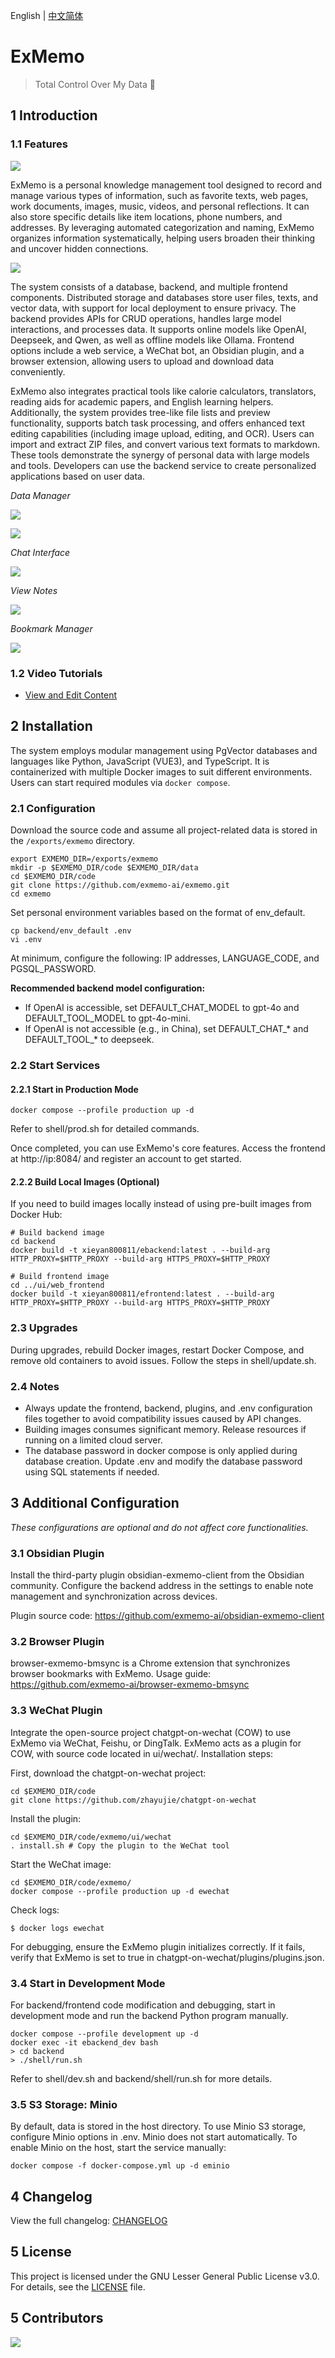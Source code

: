 English | [中文简体](./README_cn.md)

# ExMemo

> Total Control Over My Data 🚀

## 1 Introduction

### 1.1 Features

![](./images/img1.png)

ExMemo is a personal knowledge management tool designed to record and manage various types of information, such as favorite texts, web pages, work documents, images, music, videos, and personal reflections. It can also store specific details like item locations, phone numbers, and addresses. By leveraging automated categorization and naming, ExMemo organizes information systematically, helping users broaden their thinking and uncover hidden connections.

![](./images/img2.png)

The system consists of a database, backend, and multiple frontend components. Distributed storage and databases store user files, texts, and vector data, with support for local deployment to ensure privacy. The backend provides APIs for CRUD operations, handles large model interactions, and processes data. It supports online models like OpenAI, Deepseek, and Qwen, as well as offline models like Ollama. Frontend options include a web service, a WeChat bot, an Obsidian plugin, and a browser extension, allowing users to upload and download data conveniently.

ExMemo also integrates practical tools like calorie calculators, translators, reading aids for academic papers, and English learning helpers. Additionally, the system provides tree-like file lists and preview functionality, supports batch task processing, and offers enhanced text editing capabilities (including image upload, editing, and OCR). Users can import and extract ZIP files, and convert various text formats to markdown. These tools demonstrate the synergy of personal data with large models and tools. Developers can use the backend service to create personalized applications based on user data.

*Data Manager*

![](./images/data_manager.png)

![](./images/data_list.png)

*Chat Interface*

![](./images/chat.png)

*View Notes*

![](./images/view.png)

*Bookmark Manager*

![](./images/bookmark.png)

### 1.2 Video Tutorials

* [View and Edit Content](https://www.bilibili.com/video/BV1mAQgYVE2S/)

## 2 Installation

The system employs modular management using PgVector databases and languages like Python, JavaScript (VUE3), and TypeScript. It is containerized with multiple Docker images to suit different environments. Users can start required modules via `docker compose`.

### 2.1 Configuration

Download the source code and assume all project-related data is stored in the `/exports/exmemo` directory.

``` shell
export EXMEMO_DIR=/exports/exmemo
mkdir -p $EXMEMO_DIR/code $EXMEMO_DIR/data
cd $EXMEMO_DIR/code
git clone https://github.com/exmemo-ai/exmemo.git
cd exmemo
```

Set personal environment variables based on the format of env_default.

``` shell
cp backend/env_default .env
vi .env
```

At minimum, configure the following: IP addresses, LANGUAGE_CODE, and PGSQL_PASSWORD.

**Recommended backend model configuration:**

* If OpenAI is accessible, set DEFAULT_CHAT_MODEL to gpt-4o and DEFAULT_TOOL_MODEL to gpt-4o-mini.
* If OpenAI is not accessible (e.g., in China), set DEFAULT_CHAT_* and DEFAULT_TOOL_* to deepseek.

### 2.2 Start Services

#### 2.2.1 Start in Production Mode

```shell
docker compose --profile production up -d
```

Refer to shell/prod.sh for detailed commands.

Once completed, you can use ExMemo's core features. Access the frontend at http://ip:8084/ and register an account to get started.

#### 2.2.2 Build Local Images (Optional)

If you need to build images locally instead of using pre-built images from Docker Hub:

```shell
# Build backend image
cd backend
docker build -t xieyan800811/ebackend:latest . --build-arg HTTP_PROXY=$HTTP_PROXY --build-arg HTTPS_PROXY=$HTTP_PROXY

# Build frontend image  
cd ../ui/web_frontend
docker build -t xieyan800811/efrontend:latest . --build-arg HTTP_PROXY=$HTTP_PROXY --build-arg HTTPS_PROXY=$HTTP_PROXY
```

### 2.3 Upgrades

During upgrades, rebuild Docker images, restart Docker Compose, and remove old containers to avoid issues. Follow the steps in shell/update.sh.

### 2.4 Notes

* Always update the frontend, backend, plugins, and .env configuration files together to avoid compatibility issues caused by API changes.
* Building images consumes significant memory. Release resources if running on a limited cloud server.
* The database password in docker compose is only applied during database creation. Update .env and modify the database password using SQL statements if needed.

## 3 Additional Configuration

*These configurations are optional and do not affect core functionalities.*

### 3.1 Obsidian Plugin

Install the third-party plugin obsidian-exmemo-client from the Obsidian community. Configure the backend address in the settings to enable note management and synchronization across devices.

Plugin source code: https://github.com/exmemo-ai/obsidian-exmemo-client

### 3.2 Browser Plugin

browser-exmemo-bmsync is a Chrome extension that synchronizes browser bookmarks with ExMemo. Usage guide: https://github.com/exmemo-ai/browser-exmemo-bmsync

### 3.3 WeChat Plugin

Integrate the open-source project chatgpt-on-wechat (COW) to use ExMemo via WeChat, Feishu, or DingTalk. ExMemo acts as a plugin for COW, with source code located in ui/wechat/. Installation steps:

First, download the chatgpt-on-wechat project:

``` shell
cd $EXMEMO_DIR/code
git clone https://github.com/zhayujie/chatgpt-on-wechat
```

Install the plugin:

```shell
cd $EXMEMO_DIR/code/exmemo/ui/wechat
. install.sh # Copy the plugin to the WeChat tool
```

Start the WeChat image:

```shell
cd $EXMEMO_DIR/code/exmemo/
docker compose --profile production up -d ewechat
```

Check logs:

```shell
$ docker logs ewechat
```

For debugging, ensure the ExMemo plugin initializes correctly. If it fails, verify that ExMemo is set to true in chatgpt-on-wechat/plugins/plugins.json.

### 3.4 Start in Development Mode

For backend/frontend code modification and debugging, start in development mode and run the backend Python program manually.

```shell
docker compose --profile development up -d
docker exec -it ebackend_dev bash
> cd backend
> ./shell/run.sh
```

Refer to shell/dev.sh and backend/shell/run.sh for more details.

### 3.5 S3 Storage: Minio

By default, data is stored in the host directory. To use Minio S3 storage, configure Minio options in .env. Minio does not start automatically. To enable Minio on the host, start the service manually:

```shell
docker compose -f docker-compose.yml up -d eminio
```

## 4 Changelog

View the full changelog: [CHANGELOG](./CHANGELOG.md)

## 5 License

This project is licensed under the GNU Lesser General Public License v3.0. For details, see the [LICENSE](./LICENSE) file.

## 5 Contributors

<a href="https://github.com/Exmemo/exmemo/graphs/contributors" target="_blank">
  <img src="https://contrib.rocks/image?repo=Exmemo/exmemo" />
</a>
